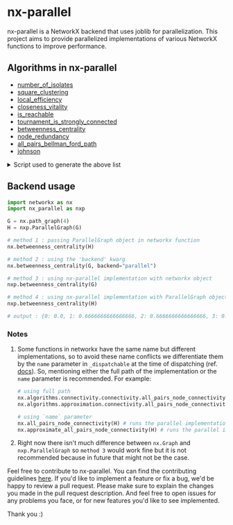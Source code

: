 # nx-parallel

nx-parallel is a NetworkX backend that uses joblib for parallelization. This project aims to provide parallelized implementations of various NetworkX functions to improve performance.

## Algorithms in nx-parallel

- [number_of_isolates](https://github.com/networkx/nx-parallel/blob/main/nx_parallel/algorithms/isolate.py#L8)
- [square_clustering](https://github.com/networkx/nx-parallel/blob/main/nx_parallel/algorithms/cluster.py#L10)
- [local_efficiency](https://github.com/networkx/nx-parallel/blob/main/nx_parallel/algorithms/efficiency_measures.py#L9)
- [closeness_vitality](https://github.com/networkx/nx-parallel/blob/main/nx_parallel/algorithms/vitality.py#L9)
- [is_reachable](https://github.com/networkx/nx-parallel/blob/main/nx_parallel/algorithms/tournament.py#L10)
- [tournament_is_strongly_connected](https://github.com/networkx/nx-parallel/blob/main/nx_parallel/algorithms/tournament.py#L54)
- [betweenness_centrality](https://github.com/networkx/nx-parallel/blob/main/nx_parallel/algorithms/centrality/betweenness.py#L16)
- [node_redundancy](https://github.com/networkx/nx-parallel/blob/main/nx_parallel/algorithms/bipartite/redundancy.py#L11)
- [all_pairs_bellman_ford_path](https://github.com/networkx/nx-parallel/blob/main/nx_parallel/algorithms/shortest_paths/weighted.py#L16)
- [johnson](https://github.com/networkx/nx-parallel/blob/main/nx_parallel/algorithms/shortest_paths/weighted.py#L59)

<details>
<summary>Script used to generate the above list</summary>
  
```.py
import _nx_parallel as nxp
d = nxp.get_funcs_info() # temporarily add `from .update_get_info import *` to _nx_parallel/__init__.py
for func in d:
    print(f"- [{func}]({d[func]['url']})")
```

</details>

## Backend usage

```.py
import networkx as nx
import nx_parallel as nxp

G = nx.path_graph(4)
H = nxp.ParallelGraph(G)

# method 1 : passing ParallelGraph object in networkx function
nx.betweenness_centrality(H)

# method 2 : using the 'backend' kwarg
nx.betweenness_centrality(G, backend="parallel")

# method 3 : using nx-parallel implementation with networkx object
nxp.betweenness_centrality(G)

# method 4 : using nx-parallel implementation with ParallelGraph object
nxp.betweenness_centrality(H)

# output : {0: 0.0, 1: 0.6666666666666666, 2: 0.6666666666666666, 3: 0.0}
```

### Notes

1. Some functions in networkx have the same name but different implementations, so to avoid these name conflicts we differentiate them by the `name` parameter in `_dispatchable` at the time of dispatching (ref. [docs](https://networkx.org/documentation/latest/reference/generated/networkx.utils.backends._dispatchable.html#dispatchable)). So, mentioning either the full path of the implementation or the `name` parameter is recommended. For example:

   ```.py
   # using full path
   nx.algorithms.connectivity.connectivity.all_pairs_node_connectivity(H)
   nx.algorithms.approximation.connectivity.all_pairs_node_connectivity(H)

   # using `name` parameter
   nx.all_pairs_node_connectivity(H) # runs the parallel implementation in `connectivity/connectivity`
   nx.approximate_all_pairs_node_connectivity(H) # runs the parallel implementation in `approximation/connectivity`
   ```

2. Right now there isn't much difference between `nx.Graph` and `nxp.ParallelGraph` so `method 3` would work fine but it is not recommended because in future that might not be the case.

Feel free to contribute to nx-parallel. You can find the contributing guidelines [here](https://github.com/networkx/nx-parallel/blob/main/CONTRIBUTING.md). If you'd like to implement a feature or fix a bug, we'd be happy to review a pull request. Please make sure to explain the changes you made in the pull request description. And feel free to open issues for any problems you face, or for new features you'd like to see implemented.

Thank you :)
